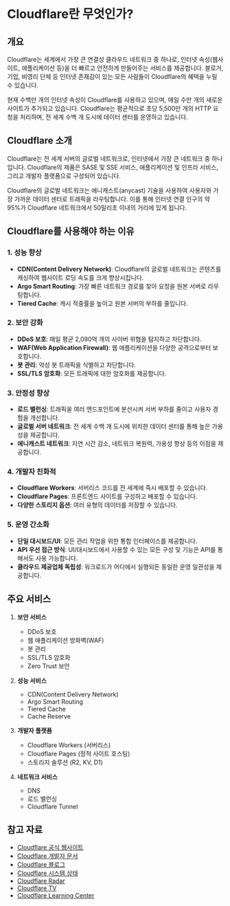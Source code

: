 # Cloudflare란 무엇인가?

## 개요
Cloudflare는 세계에서 가장 큰 연결성 클라우드 네트워크 중 하나로, 인터넷 속성(웹사이트, 애플리케이션 등)을 더 빠르고 안전하게 만들어주는 서비스를 제공합니다. 블로거, 기업, 비영리 단체 등 인터넷 존재감이 있는 모든 사람들이 Cloudflare의 혜택을 누릴 수 있습니다.

현재 수백만 개의 인터넷 속성이 Cloudflare를 사용하고 있으며, 매일 수만 개의 새로운 사이트가 추가되고 있습니다. Cloudflare는 평균적으로 초당 5,500만 개의 HTTP 요청을 처리하며, 전 세계 수백 개 도시에 데이터 센터를 운영하고 있습니다.

## Cloudflare 소개
Cloudflare는 전 세계 서버의 글로벌 네트워크로, 인터넷에서 가장 큰 네트워크 중 하나입니다. Cloudflare의 제품은 SASE 및 SSE 서비스, 애플리케이션 및 인프라 서비스, 그리고 개발자 플랫폼으로 구성되어 있습니다.

Cloudflare의 글로벌 네트워크는 애니캐스트(anycast) 기술을 사용하여 사용자와 가장 가까운 데이터 센터로 트래픽을 라우팅합니다. 이를 통해 인터넷 연결 인구의 약 95%가 Cloudflare 네트워크에서 50밀리초 이내의 거리에 있게 됩니다.

## Cloudflare를 사용해야 하는 이유

### 1. 성능 향상
- **CDN(Content Delivery Network)**: Cloudflare의 글로벌 네트워크는 콘텐츠를 캐싱하여 웹사이트 로딩 속도를 크게 향상시킵니다.
- **Argo Smart Routing**: 가장 빠른 네트워크 경로를 찾아 요청을 원본 서버로 라우팅합니다.
- **Tiered Cache**: 캐시 적중률을 높이고 원본 서버의 부하를 줄입니다.

### 2. 보안 강화
- **DDoS 보호**: 매일 평균 2,090억 개의 사이버 위협을 탐지하고 차단합니다.
- **WAF(Web Application Firewall)**: 웹 애플리케이션을 다양한 공격으로부터 보호합니다.
- **봇 관리**: 악성 봇 트래픽을 식별하고 차단합니다.
- **SSL/TLS 암호화**: 모든 트래픽에 대한 암호화를 제공합니다.

### 3. 안정성 향상
- **로드 밸런싱**: 트래픽을 여러 엔드포인트에 분산시켜 서버 부하를 줄이고 사용자 경험을 개선합니다.
- **글로벌 서버 네트워크**: 전 세계 수백 개 도시에 위치한 데이터 센터를 통해 높은 가용성을 제공합니다.
- **애니캐스트 네트워크**: 지연 시간 감소, 네트워크 복원력, 가용성 향상 등의 이점을 제공합니다.

### 4. 개발자 친화적
- **Cloudflare Workers**: 서버리스 코드를 전 세계에 즉시 배포할 수 있습니다.
- **Cloudflare Pages**: 프론트엔드 사이트를 구성하고 배포할 수 있습니다.
- **다양한 스토리지 옵션**: 여러 유형의 데이터를 저장할 수 있습니다.

### 5. 운영 간소화
- **단일 대시보드/UI**: 모든 관리 작업을 위한 통합 인터페이스를 제공합니다.
- **API 우선 접근 방식**: UI/대시보드에서 사용할 수 있는 모든 구성 및 기능은 API를 통해서도 사용 가능합니다.
- **클라우드 제공업체 독립성**: 워크로드가 어디에서 실행되든 동일한 운영 일관성을 제공합니다.

## 주요 서비스

1. **보안 서비스**
   - DDoS 보호
   - 웹 애플리케이션 방화벽(WAF)
   - 봇 관리
   - SSL/TLS 암호화
   - Zero Trust 보안

2. **성능 서비스**
   - CDN(Content Delivery Network)
   - Argo Smart Routing
   - Tiered Cache
   - Cache Reserve

3. **개발자 플랫폼**
   - Cloudflare Workers (서버리스)
   - Cloudflare Pages (정적 사이트 호스팅)
   - 스토리지 솔루션 (R2, KV, D1)

4. **네트워크 서비스**
   - DNS
   - 로드 밸런싱
   - Cloudflare Tunnel

## 참고 자료

- [Cloudflare 공식 웹사이트](https://www.cloudflare.com/)
- [Cloudflare 개발자 문서](https://developers.cloudflare.com/)
- [Cloudflare 블로그](https://blog.cloudflare.com)
- [Cloudflare 시스템 상태](https://www.cloudflarestatus.com/)
- [Cloudflare Radar](https://radar.cloudflare.com)
- [Cloudflare TV](https://cloudflare.tv/schedule)
- [Cloudflare Learning Center](https://www.cloudflare.com/learning/)
